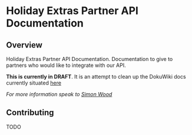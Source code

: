 # Holiday Extras Partner API Documentation

## Overview

Holiday Extras Partner API Documentation. Documentation to give to partners who would like to integrate with our API.

**This is currently in DRAFT**. It is an attempt to clean up the DokuWiki docs currently situated [here](http://docs.holidayextras.co.uk/)

_For more information speak to [Simon Wood](https://github.com/hpoom)_

## Contributing

TODO
